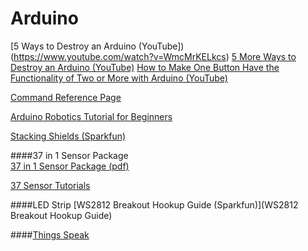 # Arduino
[5 Ways to Destroy an Arduino (YouTube])(https://www.youtube.com/watch?v=WmcMrKELkcs)
[5 More Ways to Destroy an Arduino (YouTube)](https://www.youtube.com/watch?v=P_fb6njcaoU)
[How to Make One Button Have the Functionality of Two or More with Arduino (YouTube)](https://www.youtube.com/watch?v=IsDzxtaZCoI)

[Command Reference Page](https://www.arduino.cc/en/Reference/HomePage)

[Arduino Robotics Tutorial for Beginners](https://www.youtube.com/watch?v=-Jsvg6u9CYI)

[Stacking Shields (Sparkfun)](https://learn.sparkfun.com/tutorials/arduino-shields#shieldstravaganza)

####37 in 1 Sensor Package  
[37 in 1 Sensor Package (pdf)](https://www.modmypi.com/download/37-piece-sensor-description.pdf)

[37 Sensor Tutorials](https://tkkrlab.nl/wiki/Arduino_37_sensors)

####LED Strip
[WS2812 Breakout Hookup Guide (Sparkfun)](WS2812 Breakout Hookup Guide)

####[Things Speak](http://community.thingspeak.com/tutorials/arduino/send-data-to-thingspeak-with-arduino/)
